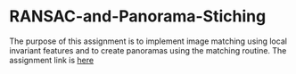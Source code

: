 # RANSAC-and-Panorama-Stiching

The purpose of this assignment is to implement image matching using local invariant features and to create panoramas using the matching routine. The assignment link is [here](https://www.cs.ubc.ca/~lsigal/425_2020W1/Assignment4.html)
